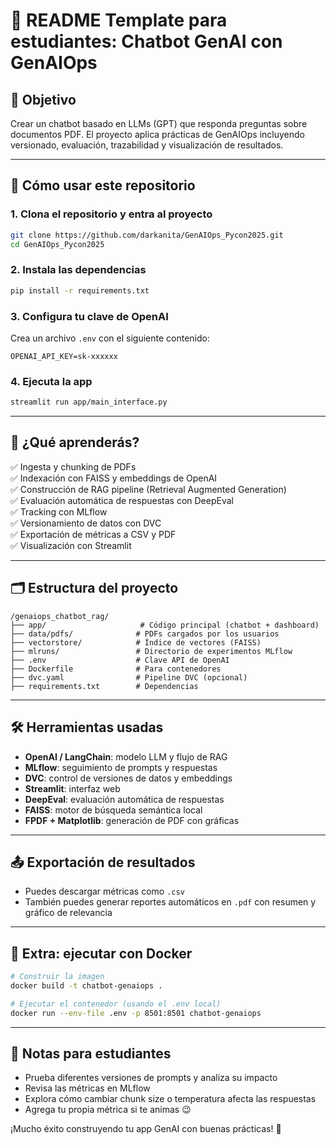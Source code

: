 # 📘 README Template para estudiantes: Chatbot GenAI con GenAIOps

## 🎯 Objetivo
Crear un chatbot basado en LLMs (GPT) que responda preguntas sobre documentos PDF. El proyecto aplica prácticas de GenAIOps incluyendo versionado, evaluación, trazabilidad y visualización de resultados.

---

## 🚀 Cómo usar este repositorio

### 1. Clona el repositorio y entra al proyecto
```bash
git clone https://github.com/darkanita/GenAIOps_Pycon2025.git
cd GenAIOps_Pycon2025
```

### 2. Instala las dependencias
```bash
pip install -r requirements.txt
```

### 3. Configura tu clave de OpenAI
Crea un archivo `.env` con el siguiente contenido:
```env
OPENAI_API_KEY=sk-xxxxxx
```

### 4. Ejecuta la app
```bash
streamlit run app/main_interface.py
```

---

## 🧠 ¿Qué aprenderás?
✅ Ingesta y chunking de PDFs  
✅ Indexación con FAISS y embeddings de OpenAI  
✅ Construcción de RAG pipeline (Retrieval Augmented Generation)  
✅ Evaluación automática de respuestas con DeepEval  
✅ Tracking con MLflow  
✅ Versionamiento de datos con DVC  
✅ Exportación de métricas a CSV y PDF  
✅ Visualización con Streamlit

---

## 🗂️ Estructura del proyecto
```
/genaiops_chatbot_rag/
├── app/                     # Código principal (chatbot + dashboard)
├── data/pdfs/              # PDFs cargados por los usuarios
├── vectorstore/            # Índice de vectores (FAISS)
├── mlruns/                 # Directorio de experimentos MLflow
├── .env                    # Clave API de OpenAI
├── Dockerfile              # Para contenedores
├── dvc.yaml                # Pipeline DVC (opcional)
├── requirements.txt        # Dependencias
```

---

## 🛠️ Herramientas usadas
- **OpenAI / LangChain**: modelo LLM y flujo de RAG
- **MLflow**: seguimiento de prompts y respuestas
- **DVC**: control de versiones de datos y embeddings
- **Streamlit**: interfaz web
- **DeepEval**: evaluación automática de respuestas
- **FAISS**: motor de búsqueda semántica local
- **FPDF + Matplotlib**: generación de PDF con gráficas

---

## 📤 Exportación de resultados
- Puedes descargar métricas como `.csv`
- También puedes generar reportes automáticos en `.pdf` con resumen y gráfico de relevancia

---

## 🧪 Extra: ejecutar con Docker
```bash
# Construir la imagen
docker build -t chatbot-genaiops .

# Ejecutar el contenedor (usando el .env local)
docker run --env-file .env -p 8501:8501 chatbot-genaiops
```

---

## 📌 Notas para estudiantes
- Prueba diferentes versiones de prompts y analiza su impacto
- Revisa las métricas en MLflow
- Explora cómo cambiar chunk size o temperatura afecta las respuestas
- Agrega tu propia métrica si te animas 😉

¡Mucho éxito construyendo tu app GenAI con buenas prácticas! 🚀
